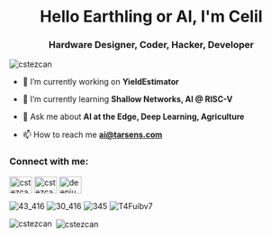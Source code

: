 
<h1 align="center">Hello Earthling or AI, I'm Celil</h1>
<h3 align="center">Hardware Designer, Coder, Hacker, Developer</h3>

<p align="left"> <img src="https://komarev.com/ghpvc/?username=cstezcan&label=Profile%20views&color=0e75b6&style=flat" alt="cstezcan" /> </p>

- 🔭 I’m currently working on **YieldEstimator**

- 🌱 I’m currently learning **Shallow Networks, AI @ RISC-V**

- 💬 Ask me about **AI at the Edge, Deep Learning, Agriculture**

- 📫 How to reach me **ai@tarsens.com**

<h3 align="left">Connect with me:</h3>
<p align="left">
<a href="https://twitter.com/cstezcan" data-theme="light" target="blank"><img align="center" src="https://cdn.jsdelivr.net/npm/simple-icons@3.0.1/icons/twitter.svg" alt="cstezcan" height="30" width="40" /></a>
<a href="https://linkedin.com/in/cstezcan/" target="blank"><img align="center" src="https://cdn.jsdelivr.net/npm/simple-icons@3.0.1/icons/linkedin.svg" alt="cstezcan/" height="30" width="40" /></a>
<a href="https://kaggle.com/deepjunkie" target="blank"><img align="center" src="https://cdn.jsdelivr.net/npm/simple-icons@3.0.1/icons/kaggle.svg" alt="deepjunkie" height="30" width="40" /></a>
</p>


![43_416](https://user-images.githubusercontent.com/33690601/146591550-40bb1c51-e671-4400-89f6-2371ebe5a49b.jpg)
![30_416](https://user-images.githubusercontent.com/33690601/146591565-8700aa74-ad1e-4540-a48c-531d324c652d.jpg)
![345](https://user-images.githubusercontent.com/33690601/146591613-50d84795-8abf-46d4-80f8-d760ce30bcbc.jpg)
![T4Fuibv7](https://user-images.githubusercontent.com/33690601/146591661-602ff89a-a835-475f-9828-667edc72f55b.jpg)


<p><img align="left" src="https://github-readme-stats.vercel.app/api/top-langs?username=cstezcan&show_icons=true&locale=en&layout=compact" alt="cstezcan" /></p>

<p>&nbsp;<img align="center" src="https://github-readme-stats.vercel.app/api?username=cstezcan&show_icons=true&locale=en" alt="cstezcan" /></p>
